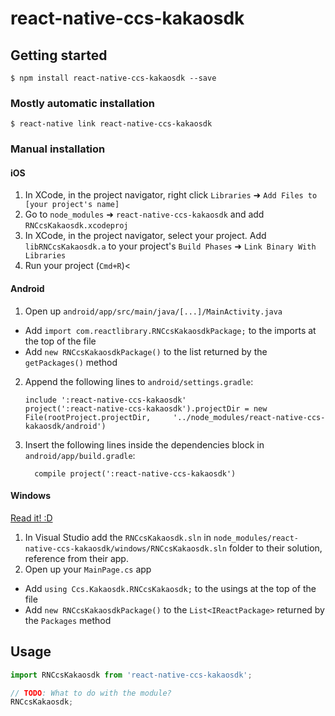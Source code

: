
# react-native-ccs-kakaosdk

## Getting started

`$ npm install react-native-ccs-kakaosdk --save`

### Mostly automatic installation

`$ react-native link react-native-ccs-kakaosdk`

### Manual installation


#### iOS

1. In XCode, in the project navigator, right click `Libraries` ➜ `Add Files to [your project's name]`
2. Go to `node_modules` ➜ `react-native-ccs-kakaosdk` and add `RNCcsKakaosdk.xcodeproj`
3. In XCode, in the project navigator, select your project. Add `libRNCcsKakaosdk.a` to your project's `Build Phases` ➜ `Link Binary With Libraries`
4. Run your project (`Cmd+R`)<

#### Android

1. Open up `android/app/src/main/java/[...]/MainActivity.java`
  - Add `import com.reactlibrary.RNCcsKakaosdkPackage;` to the imports at the top of the file
  - Add `new RNCcsKakaosdkPackage()` to the list returned by the `getPackages()` method
2. Append the following lines to `android/settings.gradle`:
  	```
  	include ':react-native-ccs-kakaosdk'
  	project(':react-native-ccs-kakaosdk').projectDir = new File(rootProject.projectDir, 	'../node_modules/react-native-ccs-kakaosdk/android')
  	```
3. Insert the following lines inside the dependencies block in `android/app/build.gradle`:
  	```
      compile project(':react-native-ccs-kakaosdk')
  	```

#### Windows
[Read it! :D](https://github.com/ReactWindows/react-native)

1. In Visual Studio add the `RNCcsKakaosdk.sln` in `node_modules/react-native-ccs-kakaosdk/windows/RNCcsKakaosdk.sln` folder to their solution, reference from their app.
2. Open up your `MainPage.cs` app
  - Add `using Ccs.Kakaosdk.RNCcsKakaosdk;` to the usings at the top of the file
  - Add `new RNCcsKakaosdkPackage()` to the `List<IReactPackage>` returned by the `Packages` method


## Usage
```javascript
import RNCcsKakaosdk from 'react-native-ccs-kakaosdk';

// TODO: What to do with the module?
RNCcsKakaosdk;
```
  